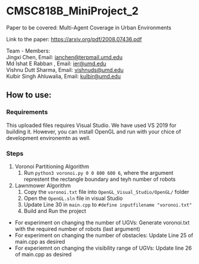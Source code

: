 # CMSC818B_MiniProject_2

Paper to be covered: Multi-Agent Coverage in Urban Environments  

Link to the paper: https://arxiv.org/pdf/2008.07436.pdf  


Team - Members:      
Jingxi Chen, Email: ianchen@terpmail.umd.edu  
Md Ishat E Rabban , Email:  ier@umd.edu           
Vishnu Dutt Sharma, Email: vishnuds@umd.edu      	  
Kulbir Singh Ahluwalia, Email: kulbir@umd.edu       



## How to use:

### Requirements
This uploaded files requires Visual Studio. We have used VS 2019 for building it. 
However, you can install OpenGL and run with your chice of development environemtn as well.


### Steps

1. Voronoi Partitioning Algorithm
	1. Run `python3 voronoi.py 0 0 800 600 6`, where the argument represtent the rectangle boundary and teyh number of robots
2. Lawnmower Algorithm
	1. Copy the `voronoi.txt` file into `OpenGL_Visual_Studio/OpenGL/` folder
	2. Open the `OpenGL.sln` file in visual Studio
	3. Update Line 30 in `main.cpp` to ```#define inputfilename "voronoi.txt"```
	4. Build and Run the project


- For experiment on changing the number of UGVs: Generate voronoi.txt with the required number of robots (last argument)
- For experiment on changing the number of obstacles: Update Line 25 of main.cpp as desired
- For experiemnt on changing the visibility range of UGVs: Update line 26 of main.cpp as desired















